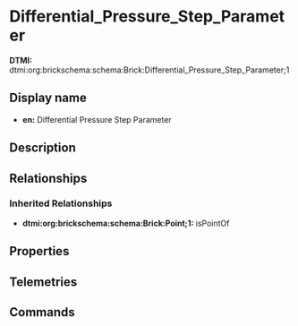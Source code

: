 # Differential_Pressure_Step_Parameter
**DTMI:** dtmi:org:brickschema:schema:Brick:Differential_Pressure_Step_Parameter;1
## Display name
- **en:** Differential Pressure Step Parameter
## Description
## Relationships
### Inherited Relationships
* **dtmi:org:brickschema:schema:Brick:Point;1:** isPointOf
## Properties
## Telemetries
## Commands
